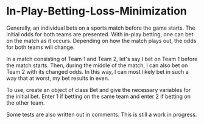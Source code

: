 # In-Play-Betting-Loss-Minimization

Generally, an individual bets on a sports match before the game starts. The initial odds for both teams are presented. With in-play betting, one can bet on the match as it occurs. Depending on how the match plays out, the odds for both teams will change.

In a match consisting of Team 1 and Team 2, let's say I bet on Team 1 before the match starts. Then, during the middle of the match, I can also bet on Team 2 with its changed odds. In this way, I can most likely bet in such a way that at worst, my bet results in even.

To use, create an object of class Bet and give the necessary variables for the initial bet. Enter 1 if betting on the same team and enter 2 if betting on the other team.

Some tests are also written out in comments. This is still a work in progress.
